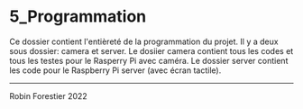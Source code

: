 # 5_Programmation #

Ce dossier contient l'entièreté de la programmation du projet.
Il y a deux sous dossier: camera et server. Le dosiier camera contient tous les codes et tous les testes pour le Rasperry Pi avec caméra.
Le dossier server contient les code pour le Raspberry Pi server (avec écran tactile).

---

Robin Forestier 2022